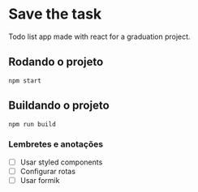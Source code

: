 # Save the task

Todo list app made with react for a graduation project.

## Rodando o projeto

`npm start`

## Buildando o projeto

`npm run build`

### Lembretes e anotações

- [ ] Usar styled components
- [ ] Configurar rotas
- [ ] Usar formik
